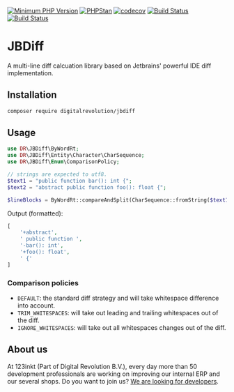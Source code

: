 [![Minimum PHP Version](https://img.shields.io/badge/php-%3E%3D%208.1-8892BF)](https://php.net/)
[![PHPStan](https://img.shields.io/badge/phpstan-enabled-4BC51D)](https://www.phpstan.com/)
[![codecov](https://codecov.io/gh/123inkt/jbdiff/branch/master/graph/badge.svg)](https://app.codecov.io/gh/123inkt/jbdiff)
[![Build Status](https://github.com/123inkt/jbdiff/workflows/Check/badge.svg?branch=master)](https://github.com/123inkt/jbdiff/actions)
[![Build Status](https://github.com/123inkt/jbdiff/workflows/Test/badge.svg?branch=master)](https://github.com/123inkt/jbdiff/actions)


# JBDiff

A multi-line diff calcuation library based on Jetbrains' powerful IDE diff implementation.

## Installation
```bash
composer require digitalrevolution/jbdiff
```

## Usage

```php
use DR\JBDiff\ByWordRt;
use DR\JBDiff\Entity\Character\CharSequence;
use DR\JBDiff\Enum\ComparisonPolicy;

// strings are expected to utf8.
$text1 = "public function bar(): int {";
$text2 = "abstract public function foo(): float {";

$lineBlocks = ByWordRt::compareAndSplit(CharSequence::fromString($text1), CharSequence::fromString($text2), ComparisonPolicy::DEFAULT);
```
Output (formatted):
```php
[
    '+abstract',
    ' public function ',
    '-bar(): int',
    '+foo(): float',
    ' {'
]
```

### Comparison policies
- `DEFAULT`: the standard diff strategy and will take whitespace difference into account.
- `TRIM_WHITESPACES`: will take out leading and trailing whitespaces out of the diff.
- `IGNORE_WHITESPACES`: will take out all whitespaces changes out of the diff.

## About us

At 123inkt (Part of Digital Revolution B.V.), every day more than 50 development professionals are working on improving our internal ERP 
and our several shops. Do you want to join us? [We are looking for developers](https://www.werkenbij123inkt.nl/zoek-op-afdeling/it).

